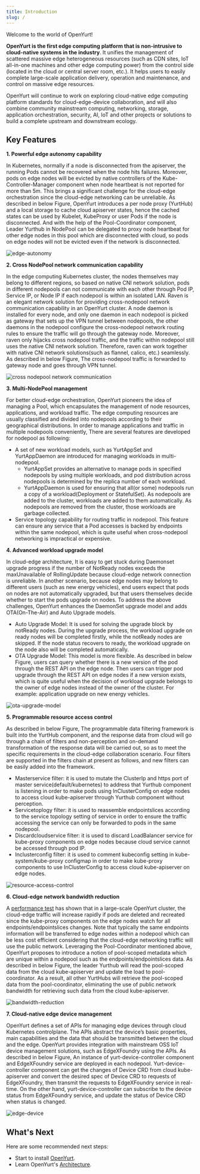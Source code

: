 ```yaml
---
title: Introduction
slug: /
---
```


Welcome to the world of OpenYurt!

**OpenYurt is the first edge computing platform that is non-intrusive to cloud-native systems in the industry**. It unifies the management of scattered massive edge heterogeneous resources (such as CDN sites, IoT all-in-one machines and other edge computing power) from the control side (located in the cloud or central server room, etc.).
It helps users to easily complete large-scale application delivery, operation and maintenance, and control on massive edge resources. 

OpenYurt will continue to work on exploring cloud-native edge computing platform standards for cloud-edge-device collaboration, and will also combine community mainstream computing, networking, storage, application orchestration, security, AI, IoT and other projects or solutions to build a complete upstream and downstream ecology.


## Key Features
**1. Powerful edge autonomy capability**

In Kubernetes, normally if a node is disconnected from the apiserver, the running Pods cannot be recovered when the node hits failures. Moreover, pods on edge nodes will be evicted by native controllers of the Kube-Controller-Manager component when node heartbeat is not reported for more than 5m.
This brings a significant challenge for the cloud-edge orchestration since the cloud-edge networking can be unreliable.  As described in below Figure, OpenYurt introduces a per node proxy (YurtHub) and a local storage to cache cloud apiserver states, hence the cached states can be used by Kubelet, KubeProxy or user Pods if the node is disconnected.
And with the help of the Pool-Coordinator component, Leader Yurthub in NodePool can be delegated to proxy node heartbeat for other edge nodes in this pool which are disconnected with cloud, so pods on edge nodes will not be evicted even if the network is disconnected.

![edge-autonomy](../../static/img/docs/introduction/edge-autonomy.png)

**2. Cross NodePool network communication capability**

In the edge computing Kubernetes cluster, the nodes themselves may belong to different regions, so based on native CNI network solution, pods in different nodepools can not communicate with each other through Pod IP, Service IP, or Node IP if each nodepool is within an isolated LAN.
Raven is an elegant network solution for providing cross-nodepool network communication capability in an OpenYurt cluster. A node daemon is installed for every node, and only one daemon in each nodepool is picked as gateway that sets up the VPN tunnel between nodepools, the other daemons in the nodepool configure the cross-nodepool network routing rules to ensure the traffic will go through the gateway node.  Moreover, raven only hijacks cross nodepool traffic, and the traffic within nodepool still uses the native CNI network solution. Therefore, raven can work together with native CNI network solutions(such as flannel, calico, etc.) seamlessly. As described in below Figure, The cross-nodepool traffic is forwarded to gateway node and goes through VPN tunnel.

![cross nodepool network communication](../../static/img/docs/introduction/raven.png)

**3. Multi-NodePool management**

For better cloud-edge orchestration, OpenYurt pioneers the idea of managing a Pool, which encapsulates the management of node resources, applications, and workload traffic. The edge computing resources are usually classified and divided into nodepools according to their geographical distributions. In order to manage applications and traffic in multiple nodepools conveniently, There are several features are developed for nodepool as following:
  - A set of new workload models, such as YurtAppSet and YurtAppDaemon are introduced for managing workloads in multi-nodepool.
    - YurtAppSet provides an alternative to manage pods in specified nodepools by using multiple workloads, and pod distribution across nodepools is determined by the replica number of each workload.
    - YurtAppDaemon is used for ensuring that all(or some) nodepools run a copy of a workload(Deployment or StatefulSet). As nodepools are added to the cluster, workloads are added to them automatically. As nodepools are removed from the cluster, those workloads are garbage collected.
  - Service topology capability for routing traffic in nodepool. This feature can ensure any service that a Pod accesses is backed by endpoints within the same nodepool, which is quite useful when cross-nodepool networking is impractical or expensive.

**4. Advanced workload upgrade model**

In cloud-edge architecture, It is easy to get stuck during Daemonset upgrade progress if the number of NotReady nodes exceeds the maxUnavailable of RollingUpdate because cloud-edge network connection is unreliable. In another scenario, because edge nodes may belong to different users (such as new energy vehicles), end users expect that pods on nodes are not automatically upgraded, but that users themselves decide whether to start the pods upgrade on nodes. To address the above challenges, OpenYurt enhances the DaemonSet upgrade model and adds OTA(On-The-Air) and Auto Upgrade models.
  - Auto Upgrade Model: It is used for solving the upgrade block by notReady nodes. During the upgrade process, the workload upgrade on ready nodes will be completed firstly, while the notReady nodes are skipped. If the node status recovers to ready, the workload upgrade on the node also will be completed automatically.
  - OTA Upgrade Model: This model is more flexible. As described in below Figure, users can query whether there is a new version of the pod through the REST API on the edge node. Then users can trigger pod upgrade through the REST API on edge nodes if a new version exists, which is quite useful when the decision of workload upgrade belongs to the owner of edge nodes instead of the owner of the cluster. For example: application upgrade on new energy vehicles.

![ota-upgrade-model](../../static/img/docs/introduction/ota.png)

**5. Programmable resource access control**

As described in below Figure, The programmable data filtering framework is built into the YurtHub component, and the response data from cloud will go through a chain of filters and non-perception and on-demand transformation of the response data will be carried out, so as to meet the specific requirements in the cloud-edge collaboration scenario. Four filters are supported in the filters chain at present as follows, and new filters can be easily added into the framework.
  - Masterservice filter: it is used to mutate the ClusterIp and https port of master service(default/kubernetes) to address that Yurthub component is listening in order to make pods using InClusterConfig on edge nodes to access cloud kube-apiserver through Yurthub component without perception. 
  - Servicetoplogy filter: it is used to reassemble endpointslices according to the service topology setting of service in order to ensure the traffic accessing the service can only be forwarded to pods in the same nodepool. 
  - Discardcloudservice filter: it is used to discard LoadBalancer service for kube-proxy components on edge nodes because cloud service cannot be accessed through pod IP. 
  - Inclusterconfig filter: it is used to comment kubeconfig setting in kube-system/kube-proxy configmap in order to make kube-proxy components to use InClusterConfig to access cloud kube-apiserver on edge nodes.

![resource-access-control](../../static/img/docs/introduction/data-filtering-framework.png)

**6. Cloud-edge network bandwidth reduction**

A [performance test](https://openyurt.io/docs/test-report/yurthub-performance-test#traffic) has shown that in a large-scale OpenYurt cluster, the cloud-edge traffic will increase rapidly if pods are deleted and recreated since the kube-proxy components on the edge nodes watch for all endpoints/endpointslices changes. Note that typically the same endpoints information will be transferred to edge nodes within a nodepool which can be less cost efficient considering that the cloud-edge networking traffic will use the public network.
Leveraging the Pool-Coordinator mentioned above, OpenYurt proposes to introduce a notion of pool-scoped metadata which are unique within a nodepool such as the endpoints/endpointslices data. As described in below Figure, the leader Yurthub will read the pool-scoped data from the cloud kube-apiserver and update the load to pool-coordinator. As a result, all other YurtHubs will retrieve the pool-scoped data from the pool-coordinator, eliminating the use of public network bandwidth for retrieving such data from the cloud kube-apiserver.

![bandwidth-reduction](../../static/img/docs/introduction/bandwidth-reduction.png)

**7. Cloud-native edge device management**

OpenYurt defines a set of APIs for managing edge devices through cloud Kubernetes controlplane. The APIs abstract the device’s basic properties, main capabilities and the data that should be transmitted between the cloud and the edge. OpenYurt provides integration with mainstream OSS IoT device management solutions, such as EdgeXFoundry using the APIs. As described in below Figure, An instance of yurt-device-controller component and EdgeXFoundry service are deployed in each nodepool. Yurt-device-controller component can get the changes of Device CRD from cloud kube-apiserver and convert the desired spec of Device CRD to requests of EdgeXFoundry, then transmit the requests to EdgeXFoundry service in real-time. On the other hand, yurt-device-controller can subscribe to the device status from EdgeXFoundry service, and update the status of Device CRD when status is changed.

![edge-device](../../static/img/docs/introduction/device.png)

## What's Next
Here are some recommended next steps:
- Start to install [OpenYurt](./installation/summary.md).
- Learn OpenYurt's [Architecture](./core-concepts/architecture.md).
